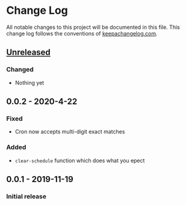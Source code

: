 # Change Log
All notable changes to this project will be documented in this file. This change log follows the conventions of [keepachangelog.com](http://keepachangelog.com/).

## [Unreleased]
### Changed
- Nothing yet

## 0.0.2 - 2020-4-22
### Fixed
- Cron now accepts multi-digit exact matches

### Added
- `clear-schedule` function which does what you epect

## 0.0.1 - 2019-11-19
### Initial release

[Unreleased]: https://github.com/crinklywrappr/gooff/compare/v0.0.2...HEAD
[0.0.2]: https://github.com/crinklywrappr/gooff/compare/v0.0.1...v0.0.2
